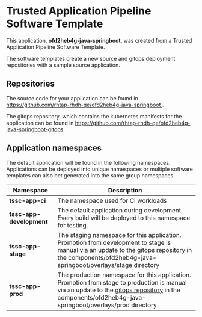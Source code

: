 # Trusted Application Pipeline Software Template

This application, **ofd2heb4g-java-springboot**, was created from a Trusted Application Pipeline Software Template.

The software templates create a new source and gitops deployment repositories with a sample source application. 

## Repositories

The source code for your application can be found in [https://github.com/rhtap-rhdh-qe/ofd2heb4g-java-springboot ](https://github.com/rhtap-rhdh-qe/ofd2heb4g-java-springboot ).
 
The gitops repository, which contains the kubernetes manifests for the application can be found in 
[https://github.com/rhtap-rhdh-qe/ofd2heb4g-java-springboot-gitops ](https://github.com/rhtap-rhdh-qe/ofd2heb4g-java-springboot-gitops ) 

## Application namespaces 

The default application will be found in the following namespaces. Applications can be deployed into unique namespaces or multiple software templates can also bet generated into the same group namespaces.  

|  Namespace   |  Description   |  
| -------- | -------- |
| **tssc-app-ci** | The namespace used for CI workloads |
| **tssc-app-development** | The default application during development. Every build will be deployed to this namespace for testing. |
| **tssc-app-stage** | The staging namespace for this application. Promotion from development to stage is manual via an update to the [gitops repository](https://github.com/rhtap-rhdh-qe/ofd2heb4g-java-springboot-gitops ) in the components/ofd2heb4g-java-springboot/overlays/stage directory |
| **tssc-app-prod** | The production namespace for this application. Promotion from stage to production is manual via an update to the [gitops repository](https://github.com/rhtap-rhdh-qe/ofd2heb4g-java-springboot-gitops ) in the components/ofd2heb4g-java-springboot/overlays/prod directory |